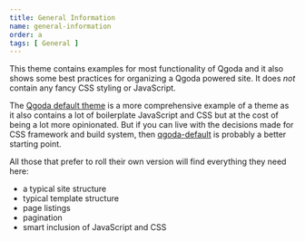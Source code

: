 ```yaml
---
title: General Information
name: general-information
order: a
tags: [ General ]
---
```

This theme contains examples for most functionality of Qgoda and it also shows
some best practices for organizing a Qgoda powered site.  It does *not* contain
any fancy CSS styling or JavaScript.

The [Qgoda default theme](https://github.com/gflohr/qgoda-default) is a more
comprehensive example of a theme as it also contains a lot of boilerplate
JavaScript and CSS but at the cost of being a lot more opinionated.  But if
you can live with the decisions made for CSS framework and build system, then
[qgoda-default](https://github.com/gflohr/qgoda-default) is probably a better
starting point.

All those that prefer to roll their own version will find everything they
need here:

- a typical site structure
- typical template structure
- page listings
- pagination
- smart inclusion of JavaScript and CSS
